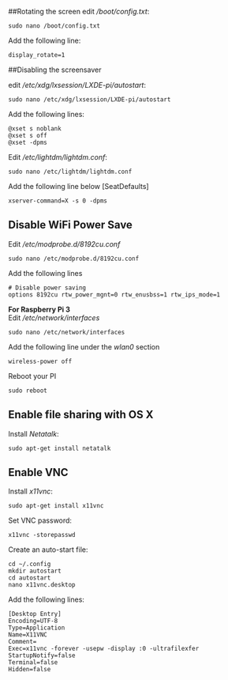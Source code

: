 ##Rotating the screen
edit _/boot/config.txt_:
````
sudo nano /boot/config.txt
````
Add the following line:
````
display_rotate=1
````
##Disabling the screensaver

edit _/etc/xdg/lxsession/LXDE-pi/autostart_:
````
sudo nano /etc/xdg/lxsession/LXDE-pi/autostart
````
Add the following lines:
````
@xset s noblank
@xset s off
@xset -dpms
````

Edit _/etc/lightdm/lightdm.conf_:
````
sudo nano /etc/lightdm/lightdm.conf
````
Add the following line below [SeatDefaults]
````
xserver-command=X -s 0 -dpms
````

## Disable WiFi Power Save

Edit _/etc/modprobe.d/8192cu.conf_
```shell
sudo nano /etc/modprobe.d/8192cu.conf
```

Add the following lines
```shell
# Disable power saving
options 8192cu rtw_power_mgnt=0 rtw_enusbss=1 rtw_ips_mode=1
```

**For Raspberry Pi 3**  
Edit _/etc/network/interfaces_
```shell
sudo nano /etc/network/interfaces
```

Add the following line under the _wlan0_ section
```shell
wireless-power off
```

Reboot your PI
```shell
sudo reboot
```

## Enable file sharing with OS X

Install _Netatalk_:
````
sudo apt-get install netatalk
````

## Enable VNC

Install _x11vnc_:
````
sudo apt-get install x11vnc
````

Set VNC password:
````
x11vnc -storepasswd
````

Create an auto-start file:
````
cd ~/.config
mkdir autostart
cd autostart
nano x11vnc.desktop
````

Add the following lines:
````
[Desktop Entry]
Encoding=UTF-8
Type=Application
Name=X11VNC
Comment=
Exec=x11vnc -forever -usepw -display :0 -ultrafilexfer
StartupNotify=false
Terminal=false
Hidden=false
````
